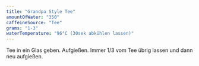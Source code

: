 ```yaml
---
title: "Grandpa Style Tee"
amountOfWater: "350"
caffeineSource: "Tee"
grams: "1-3"
waterTemperature: "96°C (30sek abkühlen lassen)"
---
```


Tee in ein Glas geben. Aufgießen. Immer 1/3 vom Tee übrig lassen und dann neu aufgießen.